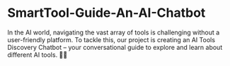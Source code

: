 # SmartTool-Guide-An-AI-Chatbot
In the AI world, navigating the vast array of tools is challenging without a user-friendly platform. To tackle this, our project is creating an AI Tools Discovery Chatbot – your conversational guide to explore and learn about different AI tools. 🤖✨
